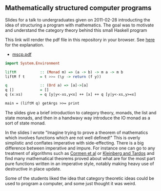 
## Mathematically structured computer programs

Slides for a talk to undergraduates given on 2011-02-28 introducting the idea of structuring a program with mathematics. The goal was to motivate and understand the category theory behind this small Haskell program

This link will render the pdf file in this repository in your browser. See [here](http://webapps.stackexchange.com/questions/48061/can-i-trick-github-into-displaying-the-pdf-in-the-browser-instead-of-downloading) for the explanation.
* [mscp.pdf](http://sshastry.github.io/mscp/mscp.pdf)

```haskell
import System.Environment

liftM           :: (Monad m) => (a -> b) -> m a -> m b
liftM f t       = t >>= (\y -> return (f y))

q               :: (Ord a) => [a]->[a]
q []            = []
q (x:xs)        = q [y|y<-xs,y<x] ++ [x] ++ q [y|y<-xs,y>=x]

main = (liftM q) getArgs >>= print
```

The slides give a brief introduction to category theory, monads, the list and state monads, and then in a handwavy way introduce the IO monad as a sort of state monad.

In the slides I wrote "Imagine trying to prove a theorem of mathematics which involves functions which are not well defined!" This is overly simplistic and conflates imperative with side-effecting. There is a big difference between imperative and impure. For instance one can go to any treatment of algorithms such as [Cormen et al](http://mitpress.mit.edu/books/introduction-algorithms) or [Kleinberg and Tardos](http://www.amazon.com/Algorithm-Design-Jon-Kleinberg/dp/0321295358) and find many mathematical theorems proved about what are for the most part pure functions written in an imperative style, notably making heavy use of destructive in place update.

Some of the students liked the idea that category theoretic ideas could be used to program a computer, and some just thought it was weird.

